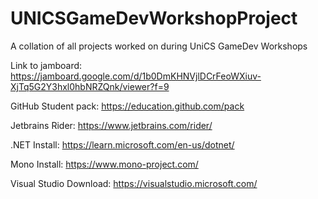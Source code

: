 # UNICSGameDevWorkshopProject
A collation of all projects worked on during UniCS GameDev Workshops

Link to jamboard:
https://jamboard.google.com/d/1b0DmKHNVjlDCrFeoWXiuv-XjTq5G2Y3hxl0hbNRZQnk/viewer?f=9

GitHub Student pack:
https://education.github.com/pack

Jetbrains Rider:
https://www.jetbrains.com/rider/

.NET Install:
https://learn.microsoft.com/en-us/dotnet/

Mono Install:
https://www.mono-project.com/

Visual Studio Download: 
https://visualstudio.microsoft.com/
